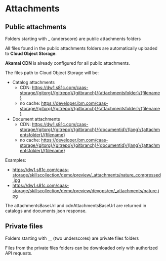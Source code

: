 # Attachments

## Public attachments

Folders starting with _ (underscore) are public attachments folders


All files found in the public attachments folders are automatically uploaded to **Cloud Object Storage**.


**Akamai CDN** is already configured for all public attachments. 

The files path to Cloud Object Storage will be:

- Catalog attachments
  - CDN: https://dw1.s81c.com/caas-storage/{gitorg}/{gitrepo}/{gitbranch}/{attachmentsfolder}/{filename}
  - no cache: https://developer.ibm.com/caas-storage/{gitorg}/{gitrepo}/{gitbranch}/{attachmentsfolder}/{filename}
- Document attachments
  - CDN: https://dw1.s81c.com/caas-storage/{gitorg}/{gitrepo}/{gitbranch}/{documentid}/{lang}/{attachmentsfolder}/{filename}
  - no cache: https://developer.ibm.com/caas-storage/{gitorg}/{gitrepo}/{gitbranch}/{documentid}/{lang}/{attachmentsfolder}/{filename}


Examples:
- https://dw1.s81c.com/caas-storage/skillscollection/demo/preview/_attachments/nature_compressed.jpg
- https://dw1.s81c.com/caas-storage/skillscollection/demo/preview/devops/en/_attachments/nature.jpg

The attachmentsBaseUrl and cdnAttachmentsBaseUrl are returned in catalogs and documents json response.


## Private files

Folders starting with __ (two underscores) are private files folders

Files from the private files folders can be downloaded only with authorized API requests.
